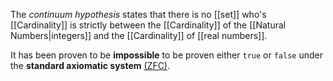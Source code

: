 The _continuum hypothesis_ states that there is no [[set]] who's [[Cardinality]] is strictly between the [[Cardinality]] of the [[Natural Numbers|integers]] and the [[Cardinality]] of [[real numbers]].

It has been proven to be **impossible** to be proven either `true` or `false` under the **standard axiomatic system** [(ZFC)](https://en.wikipedia.org/wiki/Zermelo%E2%80%93Fraenkel_set_theory).